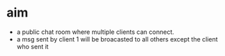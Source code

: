 # aim
* a public chat room where multiple clients can connect.
* a msg sent by client 1 will be broacasted to all others except the client who sent it
